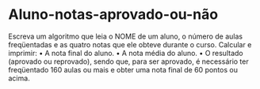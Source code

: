 # Aluno-notas-aprovado-ou-não
Escreva um algoritmo que leia o NOME de um aluno, o número de aulas freqüentadas e as quatro notas que ele obteve durante o curso. Calcular e imprimir: • A nota final do aluno. • A nota média do aluno. • O resultado (aprovado ou reprovado), sendo que, para ser aprovado, é necessário ter freqüentado 160 aulas ou mais e obter uma nota final de 60 pontos ou acima.
